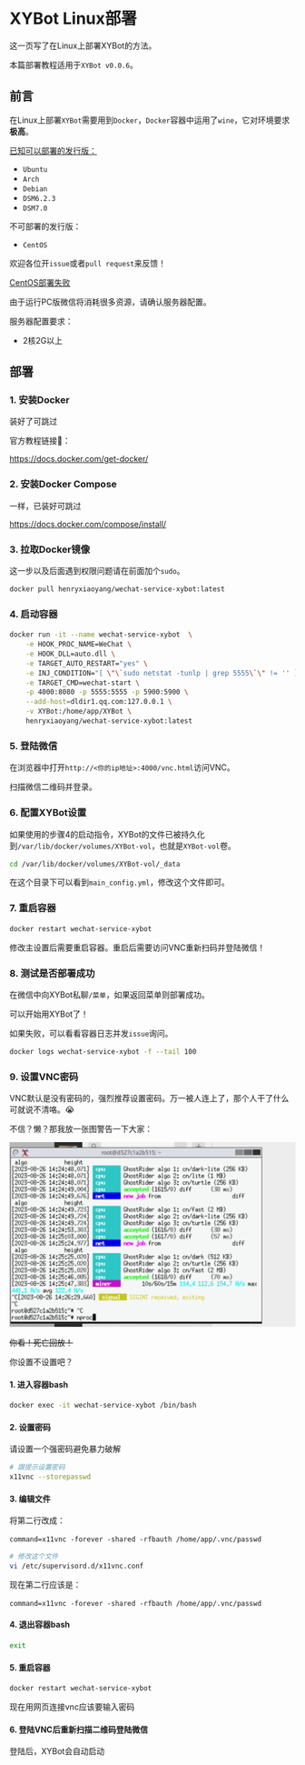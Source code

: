 # XYBot Linux部署

这一页写了在Linux上部署XYBot的方法。

本篇部署教程适用于`XYBot v0.0.6`。

## 前言

在Linux上部署`XYBot`需要用到`Docker`，`Docker`容器中运用了`wine`，它对环境要求**极高**。

[已知可以部署的发行版：](https://github.com/ChisBread/wechat-service/issues/1#issuecomment-1252083579)

- `Ubuntu`
- `Arch`
- `Debian`
- `DSM6.2.3`
- `DSM7.0`

不可部署的发行版：

- `CentOS`

欢迎各位开`issue`或者`pull request`来反馈！

[CentOS部署失败](https://github.com/ChisBread/wechat-service/issues/1)

由于运行PC版微信将消耗很多资源，请确认服务器配置。

服务器配置要求：

- 2核2G以上

## 部署

### 1. 安装Docker

装好了可跳过

官方教程链接🔗：

https://docs.docker.com/get-docker/

### 2. 安装Docker Compose

一样，已装好可跳过

https://docs.docker.com/compose/install/

### 3. 拉取Docker镜像

这一步以及后面遇到权限问题请在前面加个`sudo`。

```bash
docker pull henryxiaoyang/wechat-service-xybot:latest
```

### 4. 启动容器

```bash
docker run -it --name wechat-service-xybot  \
    -e HOOK_PROC_NAME=WeChat \
    -e HOOK_DLL=auto.dll \
    -e TARGET_AUTO_RESTART="yes" \
    -e INJ_CONDITION="[ \"\`sudo netstat -tunlp | grep 5555\`\" != '' ] && exit 0 ; sleep 5 ; curl 'http://127.0.0.1:8680/hi' 2>/dev/null | grep -P 'code.:0'" \
    -e TARGET_CMD=wechat-start \
    -p 4000:8080 -p 5555:5555 -p 5900:5900 \
    --add-host=dldir1.qq.com:127.0.0.1 \
    -v XYBot:/home/app/XYBot \
    henryxiaoyang/wechat-service-xybot:latest
```

### 5. 登陆微信

在浏览器中打开`http://<你的ip地址>:4000/vnc.html`访问VNC。

扫描微信二维码并登录。

### 6. 配置XYBot设置

如果使用的步骤4的启动指令，XYBot的文件已被持久化到`/var/lib/docker/volumes/XYBot-vol`，也就是`XYBot-vol`卷。

```bash
cd /var/lib/docker/volumes/XYBot-vol/_data
```

在这个目录下可以看到`main_config.yml`，修改这个文件即可。

### 7. 重启容器

```bash
docker restart wechat-service-xybot
```

修改主设置后需要重启容器。重启后需要访问VNC重新扫码并登陆微信！

### 8. 测试是否部署成功

在微信中向XYBot私聊`/菜单`，如果返回菜单则部署成功。

可以开始用XYBot了！

如果失败，可以看看容器日志并发`issue`询问。

```bash
docker logs wechat-service-xybot -f --tail 100
```

### 9. 设置VNC密码

VNC默认是没有密码的，强烈推荐设置密码。万一被人连上了，那个人干了什么可就说不清咯。😭

不信？懒？那我放一张图警告一下大家：

![VNC Set Password Warning](https://github.com/HenryXiaoYang/HXY_Readme_Images/blob/main/XYBot/wiki/xybot_linux_deployment/vnc_set_password_1.png?raw=true)

~~你看！死亡回放！~~

你设置不设置吧？

#### 1. 进入容器bash

```bash
docker exec -it wechat-service-xybot /bin/bash
```

#### 2. 设置密码

请设置一个强密码避免暴力破解

```bash
# 跟提示设置密码
x11vnc --storepasswd
```

#### 3. 编辑文件

将第二行改成：

```command=x11vnc -forever -shared -rfbauth /home/app/.vnc/passwd```

```bash
# 修改这个文件
vi /etc/supervisord.d/x11vnc.conf
```

现在第二行应该是：

```command=x11vnc -forever -shared -rfbauth /home/app/.vnc/passwd```

#### 4. 退出容器bash

```bash
exit
```

#### 5. 重启容器

```bash
docker restart wechat-service-xybot
```

现在用网页连接vnc应该要输入密码

#### 6. 登陆VNC后重新扫描二维码登陆微信

登陆后，XYBot会自动启动


